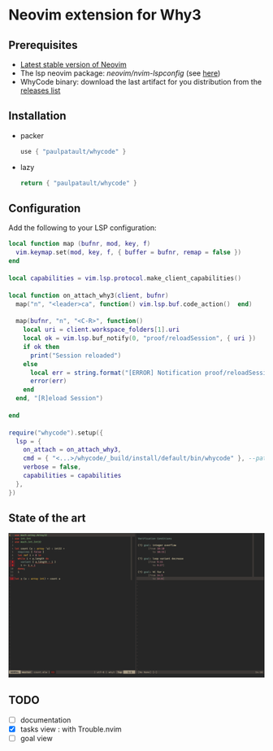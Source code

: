 # Neovim extension for Why3

## Prerequisites

- [Latest stable version of Neovim](https://github.com/neovim/neovim/releases/tag/stable)
- The lsp neovim package: *neovim/nvim-lspconfig* (see [here](https://github.com/neovim/nvim-lspconfig))
- WhyCode binary: download the last artifact for you distribution from the
  [releases list](https://github.com/xldenis/whycode/actions)

## Installation
- packer
  ```lua
  use { "paulpatault/whycode" }
  ```

- lazy
  ```lua
  return { "paulpatault/whycode" }
  ```

## Configuration

Add the following to your LSP configuration:
```lua
local function map (bufnr, mod, key, f)
  vim.keymap.set(mod, key, f, { buffer = bufnr, remap = false })
end

local capabilities = vim.lsp.protocol.make_client_capabilities()

local function on_attach_why3(client, bufnr)
  map("n", "<leader>ca", function() vim.lsp.buf.code_action()  end)

  map(bufnr, "n", "<C-R>", function()
    local uri = client.workspace_folders[1].uri
    local ok = vim.lsp.buf_notify(0, "proof/reloadSession", { uri })
    if ok then
      print("Session reloaded")
    else
      local err = string.format("[ERROR] Notification proof/reloadSession failed (with uri=%s)", uri)
      error(err)
    end
  end, "[R]eload Session")

end

require("whycode").setup({
  lsp = {
    on_attach = on_attach_why3,
    cmd = { "<...>/whycode/_build/install/default/bin/whycode" }, --path to executable
    verbose = false,
    capabilities = capabilities
  },
})
```

## State of the art

![alt: Screenshot of WIP](./assets/WIP.png "Screenshot")

## TODO

- [ ] documentation
- [x] tasks view : with Trouble.nvim
- [ ] goal view

